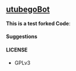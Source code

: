 ## [utubegoBot](https://telegram.me/AnandTEcH_MasTer)

**This is a test forked Code**:

#### Suggestions



#### LICENSE
- GPLv3
